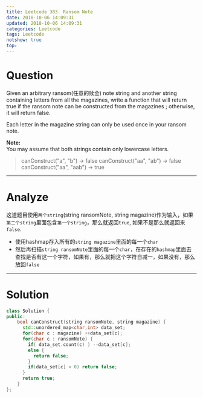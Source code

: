 ```yaml
---
title: Leetcode 383. Ransom Note
date: 2018-10-06 14:09:31
updated: 2018-10-06 14:09:31
categories: Leetcode
tags: Leetcode
notshow: true
top:
---
```


# Question

Given an arbitrary ransom(任意的赎金) note string and another string containing letters from all the magazines, write a function that will return true if the ransom note can be constructed from the magazines ; otherwise, it will return false.

Each letter in the magazine string can only be used once in your ransom note.

**Note:**  
You may assume that both strings contain only lowercase letters.
> canConstruct("a", "b") -> false
> canConstruct("aa", "ab") -> false
> canConstruct("aa", "aab") -> true

<!--more-->

----------

# Analyze

这道题目使用`两个string`(string ransomNote, string magazine)作为输入，如果`第二个string`里面包含`第一个string`，那么就返回`true`, 如果不是那么就返回来`false`.

- 使用hashmap存入所有的`string magazine`里面的每一个`char`
- 然后再扫描`string ransomNote`里面的每一个`char`，在存在的`hashmap`里面去查找是否有这一个字符，如果有，那么就把这个字符自减一，如果没有，那么放回`false`

----------

# Solution

```cpp
class Solution {
public:
    bool canConstruct(string ransomNote, string magazine) {
      std::unordered_map<char,int> data_set;
      for(char c : magazine) ++data_set[c];
      for(char c : ransomNote) {
        if( data_set.count(c) ) --data_set[c];
        else {
          return false;
        }
        if(data_set[c] < 0) return false;
      }
      return true;
    }
};
```